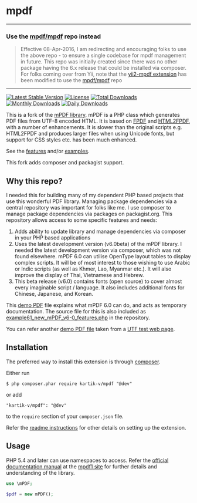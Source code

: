 mpdf
====

---

### Use the [mpdf/mpdf](https://github.com/mpdf/mpdf) repo instead

> Effective 08-Apr-2016, I am redirecting and encouraging folks to use the above repo - to ensure a single codebase for mpdf management in future. This repo was initially created since there was no other package having the 6.x release that could be installed via composer. For folks coming over from Yii, note that the [yii2-mpdf extension](https://github.com/kartik-v/yii2-mpdf) has been modified to use the [mpdf/mpdf](https://github.com/mpdf/mpdf) repo

---

[![Latest Stable Version](https://poser.pugx.org/kartik-v/mpdf/v/stable)](https://packagist.org/packages/kartik-v/mpdf)
[![License](https://poser.pugx.org/kartik-v/mpdf/license)](https://packagist.org/packages/kartik-v/mpdf)
[![Total Downloads](https://poser.pugx.org/kartik-v/mpdf/downloads)](https://packagist.org/packages/kartik-v/mpdf)
[![Monthly Downloads](https://poser.pugx.org/kartik-v/mpdf/d/monthly)](https://packagist.org/packages/kartik-v/mpdf)
[![Daily Downloads](https://poser.pugx.org/kartik-v/mpdf/d/daily)](https://packagist.org/packages/kartik-v/mpdf)

This is a fork of the [mPDF library](http://mpdf1.com/). mPDF is a PHP class which generates PDF files from UTF-8 encoded HTML. It is based on [FPDF](http://www.fpdf.org/) and [HTML2FPDF](http://html2fpdf.sourceforge.net/), with a number of enhancements.
It is slower than the original scripts e.g. HTML2FPDF and produces larger files when using Unicode fonts, but support for CSS styles etc. has been much enhanced.

See the [features](http://www.mpdf1.com/mpdf/index.php?page=Features) and/or [examples](http://www.mpdf1.com/mpdf/index.php?page=Examples).

This fork adds composer and packagist support.

Why this repo?
--------------

I needed this for building many of my dependent PHP based projects that use this wonderful PDF library. Managing package dependencies via a central repository was important for folks like me. I use composer to manage package dependencies via packages on packagist.org. This repository allows access to some specific features and needs:

1. Adds ability to update library and manage dependencies via composer in your PHP based applications
2. Uses the latest development version (v6.0beta) of the mPDF library. I needed the latest development version via composer, which was not found elsewhere. mPDF 6.0 can utilise OpenType layout tables to display complex scripts. It will be of most interest to those wishing to use Arabic or Indic scripts (as well as Khmer, Lao, Myanmar etc.). It will  also improve the display of Thai, Vietnamese and Hebrew.
3. This beta release (v6.0) contains fonts (open source) to cover almost every imaginable script / language. It also includes additional fonts for Chinese, Japanese, and Korean.

This [demo PDF](http://www.mpdf1.com/repos/example61_new_mPDF_v6-0_features.pdf) file explains what mPDF 6.0 can do, and acts as temporary documentation. The source file for this is also included as [example61_new_mPDF_v6-0_features.php](https://github.com/kartik-v/mpdf/blob/master/examples/example61_new_mPDF_v6-0_features.php) in the repository.

You can refer another [demo PDF file](http://www.mpdf1.com/repos/example_web.pdf) taken from a [UTF test web page](http://www.columbia.edu/~fdc/utf8/).

Installation
------------
The preferred way to install this extension is through [composer](http://getcomposer.org/download/).

Either run

```
$ php composer.phar require kartik-v/mpdf "@dev"
```

or add

```
"kartik-v/mpdf": "@dev"
```

to the ```require``` section of your `composer.json` file.

Refer the [readme instructions](https://github.com/kartik-v/mpdf/blob/master/README.txt) for other details on setting up the extension.


Usage
-----

PHP 5.4 and later can use namespaces to access. Refer the [official documentation manual](http://mpdf1.com/manual/index.php) at the [mpdf1 site](http://mpdf1.com) for further details and understanding of the library.

```php
use \mPDF;

$pdf = new mPDF();
```
